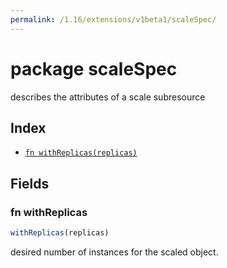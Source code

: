 ```yaml
---
permalink: /1.16/extensions/v1beta1/scaleSpec/
---
```


# package scaleSpec

describes the attributes of a scale subresource

## Index

* [`fn withReplicas(replicas)`](#fn-withreplicas)

## Fields

### fn withReplicas

```ts
withReplicas(replicas)
```

desired number of instances for the scaled object.